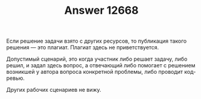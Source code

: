 ﻿---
title: "Answer 12668"
se.owner.user_id: 373567
se.owner.display_name: "aepot"
se.owner.link: "https://ru.meta.stackoverflow.com/users/373567/aepot"
se.answer_id: 12668
se.question_id: 12667
se.post_type: answer
se.is_accepted: True
---
<p>Если решение задачи взято с других ресурсов, то публикация такого решения — это плагиат. Плагиат здесь не приветствуется.</p>
<p>Допустимый сценарий, это когда участник либо решает задачу, либо решил, и задал здесь вопрос, а отвечающий либо помогает с решением возникшей у автора вопроса конкретной проблемы, либо проводит код-ревью.</p>
<p>Других рабочих сценариев не вижу.</p>
